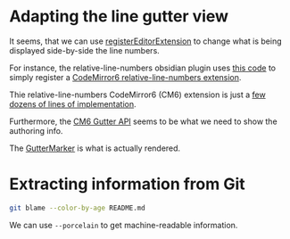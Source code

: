 
# Adapting the line gutter view
It seems, that we can use [registerEditorExtension](https://github.com/obsidianmd/obsidian-api/blob/master/obsidian.d.ts#L2509) to change what is being displayed side-by-side the line numbers.

For instance, the relative-line-numbers obsidian plugin uses [this code](https://github.com/nadavspi/obsidian-relative-line-numbers/blob/main/main.ts#L32) to simply register a [CodeMirror6 relative-line-numbers extension](https://www.npmjs.com/package/codemirror-line-numbers-relative).

Thie relative-line-numbers CodeMirror6 (CM6) extension is just a [few dozens of lines of implementation](https://github.com/jsjoeio/codemirror-line-numbers-relative/blob/main/src/index.ts).

Furthermore, the [CM6 Gutter API](https://codemirror.net/examples/gutter/) seems to be what we need to show the authoring info.

The [GutterMarker](https://codemirror.net/docs/ref/#view.GutterMarker) is what is actually rendered.


# Extracting information from Git

```bash
git blame --color-by-age README.md
```

We can use `--porcelain` to get machine-readable information.

